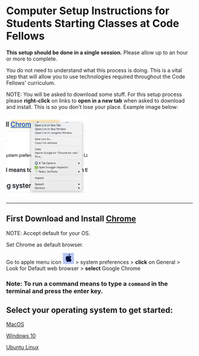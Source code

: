 # Computer Setup Instructions for Students Starting Classes at Code Fellows

**This setup should be done in a single session.**  Please allow up to an hour or more to complete.

You do not need to understand what this process is doing. This is a vital step that will allow you to use technologies required throughout the Code Fellows' curriculum.

NOTE: You will be asked to download some stuff.  For this setup process please **right-click** on links to **open in a new tab** when asked to download and install.  This is so you don't lose your place. Example image below:

<img src="mac/images/new-tab.png" width="220" height="220">

---

## **First** Download and Install [Chrome ](https://www.google.com/chrome/)

NOTE: Accept default for your OS.

 Set Chrome as default browser.

Go to apple menu icon  <img src="mac/images/apple.png" width="30" height="30"> > system preferences > **click** on General > Look for Default web browser > **select** Google Chrome 

### Note: To **run** a command means to type a `command` in the terminal and press the **enter** key.

## Select your operating system to get started:

[MacOS](mac/terminal/setup.md)

[Windows 10](windows/terminal/setup.md)

[Ubuntu Linux](ubuntu_linux/terminal/setup.md)